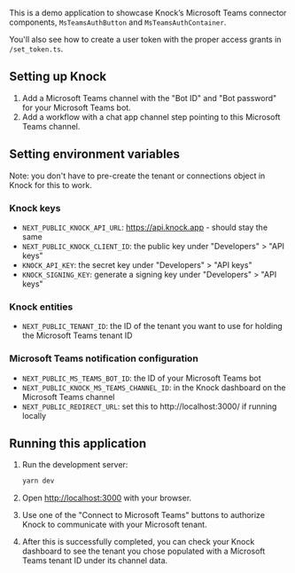 This is a demo application to showcase Knock’s Microsoft Teams connector components, `MsTeamsAuthButton` and `MsTeamsAuthContainer`.

You'll also see how to create a user token with the proper access grants in `/set_token.ts`.

## Setting up Knock

1. Add a Microsoft Teams channel with the "Bot ID" and "Bot password" for your Microsoft Teams bot.
2. Add a workflow with a chat app channel step pointing to this Microsoft Teams channel.

## Setting environment variables

Note: you don't have to pre-create the tenant or connections object in Knock for this to work.

### Knock keys

- `NEXT_PUBLIC_KNOCK_API_URL`: https://api.knock.app - should stay the same
- `NEXT_PUBLIC_KNOCK_CLIENT_ID`: the public key under "Developers" > "API keys"
- `KNOCK_API_KEY`: the secret key under "Developers" > "API keys"
- `KNOCK_SIGNING_KEY`: generate a signing key under "Developers" > "API keys"

### Knock entities

- `NEXT_PUBLIC_TENANT_ID`: the ID of the tenant you want to use for holding the Microsoft Teams tenant ID

### Microsoft Teams notification configuration

- `NEXT_PUBLIC_MS_TEAMS_BOT_ID`: the ID of your Microsoft Teams bot
- `NEXT_PUBLIC_KNOCK_MS_TEAMS_CHANNEL_ID`: in the Knock dashboard on the Microsoft Teams channel
- `NEXT_PUBLIC_REDIRECT_URL`: set this to http://localhost:3000/ if running locally

## Running this application

1. Run the development server:

   ```bash
   yarn dev
   ```

2. Open [http://localhost:3000](http://localhost:3000) with your browser.
3. Use one of the "Connect to Microsoft Teams" buttons to authorize Knock to communicate with your Microsoft tenant.
4. After this is successfully completed, you can check your Knock dashboard to see the tenant you chose populated with a Microsoft Teams tenant ID under its channel data.
